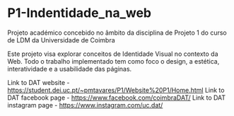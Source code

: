 # P1-Indentidade_na_web
Projeto académico concebido no âmbito da disciplina de Projeto 1 do curso de LDM da Universidade de Coimbra

Este projeto visa explorar conceitos de Identidade Visual no contexto da Web. Todo o trabalho implementado tem como foco 
o design, a estética, interatividade e a usabilidade das páginas.

Link to DAT website - https://student.dei.uc.pt/~pmtavares/P1/Website%20P1/Home.html
Link to DAT facebook page - https://www.facebook.com/coimbraDAT/
Link to DAT instagram page - https://www.instagram.com/uc.dat/
